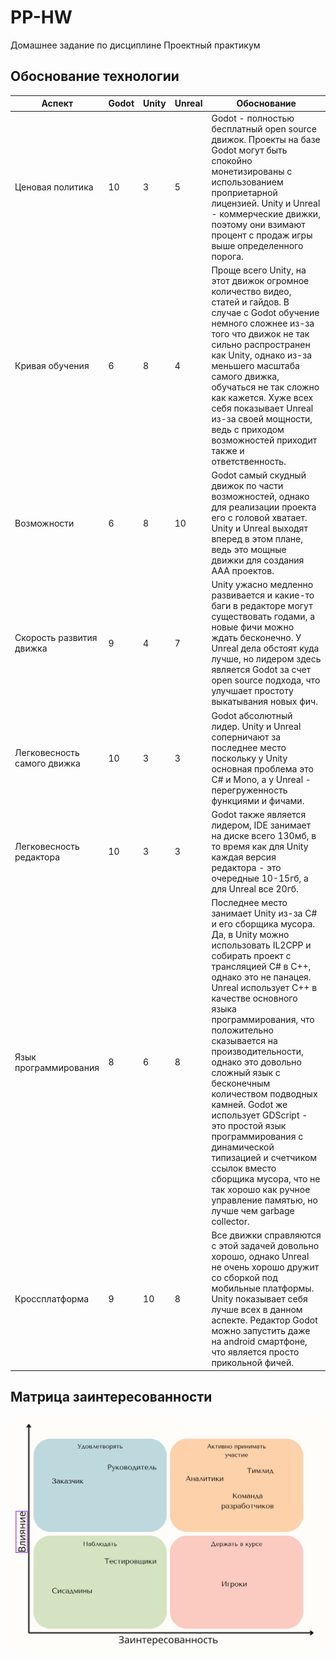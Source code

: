 # PP-HW
Домашнее задание по дисциплине Проектный практикум
## Обоснование технологии


| Аспект                      | Godot | Unity | Unreal | Обоснование                                                                                                                                                                                                                                                                                                                                                                                                                                                                                                                                                                                      |
|-----------------------------|-------|-------|--------|--------------------------------------------------------------------------------------------------------------------------------------------------------------------------------------------------------------------------------------------------------------------------------------------------------------------------------------------------------------------------------------------------------------------------------------------------------------------------------------------------------------------------------------------------------------------------------------------------|
| Ценовая политика            | 10    | 3     | 5      | Godot - полностью бесплатный open source движок. Проекты на базе Godot могут быть спокойно монетизированы с использованием проприетарной лицензией. Unity и Unreal - коммерческие движки, поэтому они взимают процент с продаж игры выше определенного порога.                                                                                                                                                                                                                                                                                                                                   |
| Кривая обучения             | 6     | 8     | 4      | Проще всего Unity, на этот движок огромное количество видео, статей и гайдов. В случае с Godot обучение немного сложнее из-за того что движок не так сильно распространен как Unity, однако из-за меньшего масштаба самого движка, обучаться не так сложно как кажется. Хуже всех себя показывает Unreal из-за своей мощности, ведь с приходом возможностей приходит также и ответственность.                                                                                                                                                                                                    |
| Возможности                 | 6     | 8     | 10     | Godot самый скудный движок по части возможностей, однако для реализации проекта его с головой хватает. Unity и Unreal выходят вперед в этом плане, ведь это мощные движки для создания AAA проектов.                                                                                                                                                                                                                                                                                                                                                                                             |
| Скорость развития движка    | 9     | 4     | 7      | Unity ужасно медленно развивается и какие-то баги в редакторе могут существовать годами, а новые фичи можно ждать бесконечно. У Unreal дела обстоят куда лучше, но лидером здесь является Godot за счет open source подхода, что улучшает простоту выкатывания новых фич.                                                                                                                                                                                                                                                                                                                        |
| Легковесность самого движка | 10    | 3     | 3      | Godot абсолютный лидер. Unity и Unreal соперничают за последнее место поскольку у Unity основная проблема это C# и Mono, а у Unreal - перегруженность функциями и фичами.                                                                                                                                                                                                                                                                                                                                                                                                                        |
| Легковесность редактора     | 10    | 3     | 3      | Godot также является лидером, IDE занимает на диске всего 130мб, в то время как для Unity каждая версия редактора - это очередные 10-15гб, а для Unreal все 20гб.                                                                                                                                                                                                                                                                                                                                                                                                                                |
| Язык программирования       | 8     | 6     | 8      | Последнее место занимает Unity из-за C# и его сборщика мусора. Да, в Unity можно использовать IL2CPP и собирать проект с трансляцией C# в C++, однако это не панацея. Unreal использует C++ в качестве основного языка программирования, что положительно сказывается на производительности, однако это довольно сложный язык с бесконечным количеством подводных камней. Godot же использует GDScript - это простой язык программирования с динамической типизацией и счетчиком ссылок вместо сборщика мусора, что не так хорошо как ручное управление памятью, но лучше чем garbage collector. |
| Кроссплатформа              | 9     | 10    | 8      | Все движки справляются с этой задачей довольно хорошо, однако Unreal не очень хорошо дружит со сборкой под мобильные платформы. Unity показывает себя лучше всех в данном аспекте. Редактор Godot можно запустить даже на android смартфоне, что является просто прикольной фичей.                                                                                                                                                                                                                                                                                                               |                                                                                                                                                                                                                                                                                                                          |

## Матрица заинтересованности

![Матрица заинтересованности](img/InterestMatrix.png)
